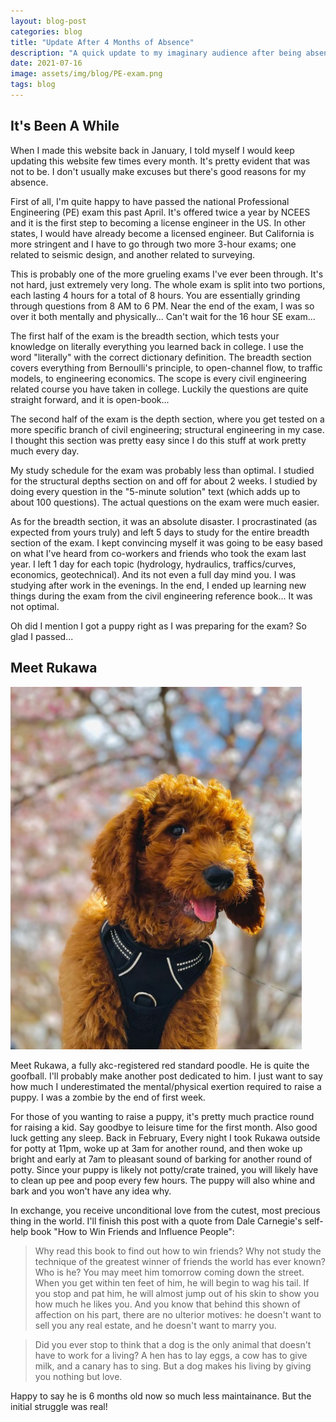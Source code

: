 ```yaml
---
layout: blog-post
categories: blog
title: "Update After 4 Months of Absence"
description: "A quick update to my imaginary audience after being absent for a while"
date: 2021-07-16
image: assets/img/blog/PE-exam.png
tags: blog
---
```



## It's Been A While
When I made this website back in January, I told myself I would keep updating this website few times every month. It's pretty evident that was not to be. I don't usually make excuses but there's good reasons for my absence.

First of all, I'm quite happy to have passed the national Professional Engineering (PE) exam this past April. It's offered twice a year by NCEES and it is the first step to becoming a license engineer in the US. In other states, I would have already become a licensed engineer. But California is more stringent and I have to go through two more 3-hour exams; one related to seismic design, and another related to surveying.

This is probably one of the more grueling exams I've ever been through. It's not hard, just extremely very long. The whole exam is split into two portions, each lasting 4 hours for a total of 8 hours. You are essentially grinding through questions from 8 AM to 6 PM. Near the end of the exam, I was so over it both mentally and physically... Can't wait for the 16 hour SE exam...

The first half of the exam is the breadth section, which tests your knowledge on literally everything you learned back in college. I use the word "literally" with the correct dictionary definition. The breadth section covers everything from Bernoulli's principle, to open-channel flow, to traffic models, to engineering economics. The scope is every civil engineering related course you have taken in college. Luckily the questions are quite straight forward, and it is open-book...

The second half of the exam is the depth section, where you get tested on a more specific branch of civil engineering; structural engineering in my case. I thought this section was pretty easy since I do this stuff at work pretty much every day.

My study schedule for the exam was probably less than optimal. I studied for the structural depths section on and off for about 2 weeks. I studied by doing every question in the "5-minute solution" text (which adds up to about 100 questions). The actual questions on the exam were much easier. 

As for the breadth section, it was an absolute disaster. I procrastinated (as expected from yours truly) and left 5 days to study for the entire breadth section of the exam. I kept convincing myself it was going to be easy based on what I've heard from co-workers and friends who took the exam last year. I left 1 day for each topic (hydrology, hydraulics, traffics/curves, economics, geotechnical). And its not even a full day mind you. I was studying after work in the evenings. In the end, I ended up learning new things during the exam from the civil engineering reference book... It was not optimal.

Oh did I mention I got a puppy right as I was preparing for the exam? So glad I passed...



## Meet Rukawa
![puppy](/assets/img/blog/rukawa.png)

Meet Rukawa, a fully akc-registered red standard poodle. He is quite the goofball. I'll probably make another post dedicated to him. I just want to say how much I underestimated the mental/physical exertion required to raise a puppy. I was a zombie by the end of first week. 

For those of you wanting to raise a puppy, it's pretty much practice round for raising a kid. Say goodbye to leisure time for the first month. Also good luck getting any sleep. Back in February, Every night I took Rukawa outside for potty at 11pm, woke up at 3am for another round, and then woke up bright and early at 7am to pleasant sound of barking for another round of potty. Since your puppy is likely not potty/crate trained, you will likely have to clean up pee and poop every few hours. The puppy will also whine and bark and you won't have any idea why. 

In exchange, you receive unconditional love from the cutest, most precious thing in the world. I'll finish this post with a quote from Dale Carnegie's self-help book "How to Win Friends and Influence People":

> Why read this book to find out how to win friends? Why not study the technique of the greatest winner of friends the world has ever known? Who is he? You may meet him tomorrow coming down the street. When you get within ten feet of him, he will begin to wag his tail. If you stop and pat him, he will almost jump out of his skin to show you how much he likes you. And you know that behind this shown of affection on his part, there are no ulterior motives: he doesn't want to sell you any real estate, and he doesn't want to marry you. 

>Did you ever stop to think that a dog is the only animal that doesn't have to work for a living? A hen has to lay eggs, a cow has to give milk, and a canary has to sing. But a dog makes his living by giving you nothing but love.


Happy to say he is 6 months old now so much less maintainance. But the initial struggle was real!




